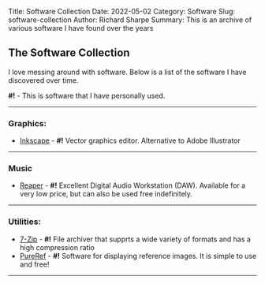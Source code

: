 Title: Software Collection
Date: 2022-05-02
Category: Software
Slug: software-collection
Author: Richard Sharpe
Summary: This is an archive of various software I have found over the years

## The Software Collection
I love messing around with software. Below is a list of the software I have discovered over time.

**#!** - This is software that I have personally used.

---

### Graphics:
- [Inkscape](https://inkscape.org) - **#!** Vector graphics editor. Alternative to Adobe Illustrator


---

### Music
- [Reaper](https://www.reaper.fm) - **#!** Excellent Digital Audio Workstation (DAW). Available for a very low price, but can also be used free indefinitely.


---

### Utilities:
- [7-Zip](https://www.7-zip.org/) - **#!** File archiver that supprts a wide variety of formats and has a high compression ratio
- [PureRef](https://www.pureref.com) - **#!** Software for displaying reference images. It is simple to use and free!


---
